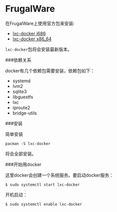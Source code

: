 FrugalWare
===

在FrugalWare上使用官方包来安装:

- [lxc-docker i686](http://www.frugalware.org/packages/200141)
- [lxc-docker x86_64](http://www.frugalware.org/packages/200130)

`lxc-docker`包将会安装最新版本。

###依赖关系

docker有几个依赖包需要安装，依赖包如下：

- systemd
- lvm2
- sqlite3
- libguestfs
- lxc
- iproute2
- bridge-utils

###安装

简单安装

	pacman -S lxc-docker

将会全部安装。

###开始用docker

这里docker会创建一个系统服务。要启动docker服务：

	$ sudo systemctl start lxc-docker

开机启动：

	$ sudo systemctl enable lxc-docker